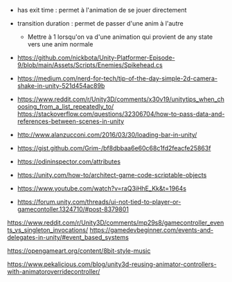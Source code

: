 - has exit time : permet à l'animation de se jouer directement
- transition duration : permet de passer d'une anim à l'autre
    - Mettre à 1 lorsqu'on va d'une animation qui provient de any state vers une anim normale


- https://github.com/nickbota/Unity-Platformer-Episode-9/blob/main/Assets/Scripts/Enemies/Spikehead.cs
- https://medium.com/nerd-for-tech/tip-of-the-day-simple-2d-camera-shake-in-unity-521d454ac89b
- https://www.reddit.com/r/Unity3D/comments/x30v19/unitytips_when_choosing_from_a_list_repeatedly_to/
https://stackoverflow.com/questions/32306704/how-to-pass-data-and-references-between-scenes-in-unity
- http://www.alanzucconi.com/2016/03/30/loading-bar-in-unity/





- https://gist.github.com/Grim-/bf8dbbaa6e60c68c1fd2feacfe25863f
- https://odininspector.com/attributes
- https://unity.com/how-to/architect-game-code-scriptable-objects
- https://www.youtube.com/watch?v=raQ3iHhE_Kk&t=1964s

- https://forum.unity.com/threads/ui-not-tied-to-player-or-gamecontoller.1324710/#post-8379801

https://www.reddit.com/r/Unity3D/comments/mp29s8/gamecontroller_events_vs_singleton_invocations/
https://gamedevbeginner.com/events-and-delegates-in-unity/#event_based_systems

https://opengameart.org/content/8bit-style-music

https://www.pekalicious.com/blog/unity3d-reusing-animator-controllers-with-animatoroverridecontroller/